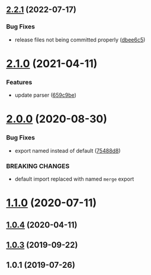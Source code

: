 ## [2.2.1](https://github.com/seleb/bitsy-merge/compare/v2.2.0...v2.2.1) (2022-07-17)


### Bug Fixes

* release files not being committed properly ([dbee6c5](https://github.com/seleb/bitsy-merge/commit/dbee6c56da1d53829cb24eb034b9ec9653d79269))

# [2.1.0](https://github.com/seleb/bitsy-merge/compare/v2.0.0...v2.1.0) (2021-04-11)


### Features

* update parser ([659c9be](https://github.com/seleb/bitsy-merge/commit/659c9be886b5e354bacc4060a3df7b70a23428ba))



# [2.0.0](https://github.com/seleb/bitsy-merge/compare/v1.1.0...v2.0.0) (2020-08-30)


### Bug Fixes

* export named instead of default ([75488d8](https://github.com/seleb/bitsy-merge/commit/75488d8a09d9ff932ce88d5aad73f97767cd314b))


### BREAKING CHANGES

* default import replaced with named `merge` export



# [1.1.0](https://github.com/seleb/bitsy-merge/compare/v1.0.4...v1.1.0) (2020-07-11)



## [1.0.4](https://github.com/seleb/bitsy-merge/compare/v1.0.3...v1.0.4) (2020-04-11)



## [1.0.3](https://github.com/seleb/bitsy-merge/compare/v1.0.1...v1.0.3) (2019-09-22)



## 1.0.1 (2019-07-26)
